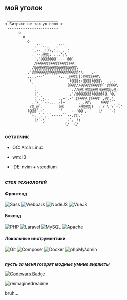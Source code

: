 ## мой уголок

```
 _______________________ 
< Битрикс не так уж плох >
 -----------------------  
      o
        o
          o  
             ,'``.._   ,'``.
            :,--._:)\,:,._,.:
            :`--,@@@:`...';\        
             `,'@@@@@@@`---'@@`.     
             /@@@@@@@@@@@@@@@@@:
            /@@@@@@@@@@@@@@@@@@@\
          ,'@@@@@@@@@@@@@@@@@@@@@:\.___,-.
         `...,---'``````-..._@@@@|:@@@@@@@\
           (                 )@@@;:@@@@)@@@\  _,-.
            `.              (@@@//@@@@@@@@@@`'@@@@\
             :               `.//@@)@@@@@@)@@@@@,@;
             |`.            _,'/@@@@@@@)@@@@)@,'@,'
             :`.`-..____..=:.-':@@@@@.@@@@@_,@@,'
            ,'\ ``--....-)='    `._,@@\    )@@@'``._
           /@_@`.       (@)      /@@@@@)  ; / \ \`-.'
          (@@@`-:`.     `' ___..'@@_,-'   |/   `.)
           `-. `.`.``-----``--,@@.'
             |/`.\`'        ,',');
                 `         (/  (/

```

### сетапчик

+ ОС: Arch Linux

+ wm: i3

+ IDE: nvim + vscodium
##

### *стек технологий*

#### Фронтенд

![Sass](https://img.shields.io/static/v1?style=for-the-badge&message=Sass&color=CC6699&logo=Sass&logoColor=FFFFFF&label=)
![Webpack](https://img.shields.io/static/v1?style=for-the-badge&message=Webpack&color=222222&logo=Webpack&logoColor=8DD6F9&label=)
![NodeJS](https://img.shields.io/badge/Node.js-68b945?style=for-the-badge&logo=node.js&logoColor=white)
![VueJS](https://img.shields.io/badge/Vue.js-68b945?style=for-the-badge&logo=vue.js&logoColor=white&color=41B883)

#### Бэкенд

![PHP](https://img.shields.io/static/v1?style=for-the-badge&message=PHP&color=777BB4&logo=PHP&logoColor=FFFFFF&label=)
![Laravel](https://img.shields.io/static/v1?style=for-the-badge&message=LARAVEL&color=F05340&logo=LARAVEL&logoColor=FFFFFF&label=)
![MySQL](https://img.shields.io/static/v1?style=for-the-badge&message=MySQL&color=4479A1&logo=MySQL&logoColor=FFFFFF&label=)
![Apache](https://img.shields.io/static/v1?style=for-the-badge&message=APACHE&color=red&logo=Apache&logoColor=FFFFFF&label=)

#### Локальные инструментики

![Git](https://img.shields.io/badge/GIT-E44C30?style=for-the-badge&logo=git&logoColor=white)
![Composer](https://img.shields.io/badge/Composer-bb9372?style=for-the-badge&logo=windows%20terminal&logoColor=white)
![Docker](https://img.shields.io/static/v1?style=for-the-badge&message=Docker&color=2496ED&logo=Docker&logoColor=FFFFFF&label=)
![phpMyAdmin](https://img.shields.io/static/v1?style=for-the-badge&message=phpMyAdmin&color=6C78AF&logo=phpMyAdmin&logoColor=FFFFFF&label=)

##
***пусть за меня говорят модные умные виджеты***

[![Codewars Badge](https://www.codewars.com/users/NLM357/badges/large)](https://www.codewars.com/users/NLM357)

<img src="https://myreadme.vercel.app/api/embed/sl33pwalk?panels=userstatistics,toprepositories,toplanguages,commitgraph" alt="reimaginedreadme" />

bruh...
